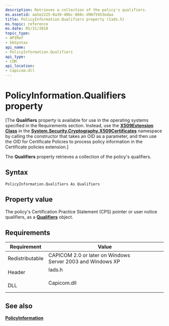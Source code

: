 ```yaml
---
description: Retrieves a collection of the policy's qualifiers.
ms.assetid: aa5e2225-0a39-40bc-868c-d96f5953edaa
title: PolicyInformation.Qualifiers property (Iads.h)
ms.topic: reference
ms.date: 05/31/2018
topic_type:
- APIRef
- kbSyntax
api_name:
- PolicyInformation.Qualifiers
api_type:
- COM
api_location:
- Capicom.dll
---
```


# PolicyInformation.Qualifiers property

\[The **Qualifiers** property is available for use in the operating systems specified in the Requirements section. Instead, use the [**X509Extension Class**](/dotnet/api/system.security.cryptography.x509certificates.x509extension?view=netcore-3.1) in the [**System.Security.Cryptography.X509Certificates**](/dotnet/api/system.security.cryptography.x509certificates.publickey.-ctor?view=netcore-3.1) namespace by calling the constructor that takes an OID as a parameter, and then use the OID for Certificate Policies to process policy information in the Certificate policies extension.\]

The **Qualifiers** property retrieves a collection of the policy's qualifiers.

## Syntax


```VB
PolicyInformation.Qualifiers As Qualifiers
```



## Property value

The policy's Certification Practice Statement (CPS) pointer or user notice qualifiers, as a [**Qualifiers**](qualifiers.md) object.

## Requirements



| Requirement | Value |
|----------------------------|----------------------------------------------------------------------------------------|
| Redistributable<br/> | CAPICOM 2.0 or later on Windows Server 2003 and Windows XP<br/>                  |
| Header<br/>          | <dl> <dt>Iads.h</dt> </dl>      |
| DLL<br/>             | <dl> <dt>Capicom.dll</dt> </dl> |



## See also

<dl> <dt>

[**PolicyInformation**](policyinformation.md)
</dt> </dl>

 

 
